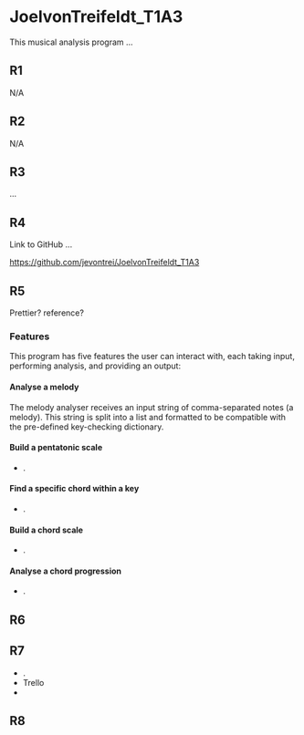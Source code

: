 # JoelvonTreifeldt_T1A3

This musical analysis program ...

## R1

N/A

## R2

N/A

## R3

...

## R4

Link to GitHub ...

https://github.com/jevontrei/JoelvonTreifeldt_T1A3

## R5

Prettier? reference?

### Features

This program has five features the user can interact with, each taking input, performing analysis, and providing an output:

#### Analyse a melody

  The melody analyser receives an input string of comma-separated notes (a melody). This string is split into a list and formatted to be compatible with the pre-defined key-checking dictionary.

#### Build a pentatonic scale

- .

#### Find a specific chord within a key

- .

#### Build a chord scale

- .

#### Analyse a chord progression

- .

## R6

## R7

- .
- Trello
-

## R8
